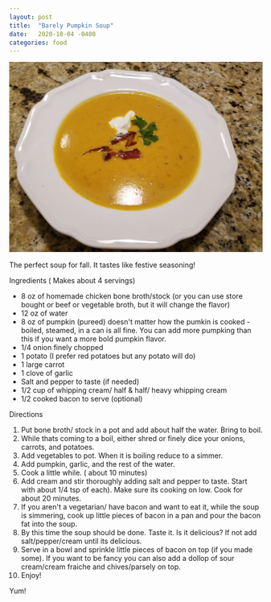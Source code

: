 ```yaml
---
layout: post
title:  "Barely Pumpkin Soup"
date:   2020-10-04 -0400
categories: food
---
```

![](/assets/images/barely_pumpkin_soup.jpg)

The perfect soup for fall. It tastes like festive seasoning!

Ingredients ( Makes about 4 servings)

* 8 oz of homemade chicken bone broth/stock (or you can use store bought or
  beef or vegetable broth, but it will change the flavor)
* 12 oz of water
* 8 oz of pumpkin (pureed) doesn't matter how the pumkin is cooked - boiled,
  steamed, in a can is all fine. You can add more pumpking than this if you
  want a more bold pumpkin flavor.
* 1/4 onion finely chopped
* 1 potato (I prefer red potatoes but any potato will do)
* 1 large carrot
* 1 clove of garlic
* Salt and pepper to taste (if needed)
* 1/2 cup of whipping cream/ half & half/ heavy whipping cream
* 1/2 cooked bacon to serve (optional)

Directions

1.  Put bone broth/ stock in a pot and add about half the water. Bring to boil.
2.  While thats coming to a boil, either shred or finely dice your onions,
    carrots, and potatoes.
3.  Add vegetables to pot. When it is boiling reduce to a simmer.
4.  Add pumpkin, garlic, and the rest of the water.
5.  Cook a little while. ( about 10 minutes)
6.  Add cream and stir thoroughly adding salt and pepper to taste. Start with
    about 1/4 tsp of each). Make sure its cooking on low. Cook for about 20
    minutes.
7.  If you aren't a vegetarian/ have bacon and want to eat it, while the soup
    is simmering, cook up little pieces of bacon in a pan and pour the bacon
    fat into the soup.
8.  By this time the soup should be done. Taste it. Is it delicious? If not add
    salt/pepper/cream until its delicious.
9.  Serve in a bowl and sprinkle little pieces of bacon on top (if you made
    some). If you want to be fancy you can also add a dollop of sour
    cream/cream fraiche and chives/parsely on top.
10. Enjoy!

Yum!
